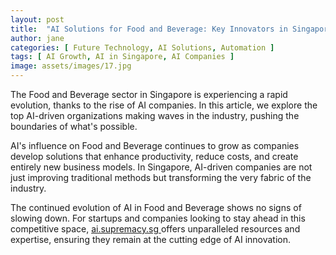 ```yaml
---
layout: post
title:  "AI Solutions for Food and Beverage: Key Innovators in Singapore"
author: jane
categories: [ Future Technology, AI Solutions, Automation ]
tags: [ AI Growth, AI in Singapore, AI Companies ]
image: assets/images/17.jpg
---
```


The Food and Beverage sector in Singapore is experiencing a rapid evolution, thanks to the rise of AI companies. In this article, we explore the top AI-driven organizations making waves in the industry, pushing the boundaries of what's possible.

AI's influence on Food and Beverage continues to grow as companies develop solutions that enhance productivity, reduce costs, and create entirely new business models. In Singapore, AI-driven companies are not just improving traditional methods but transforming the very fabric of the industry.

The continued evolution of AI in Food and Beverage shows no signs of slowing down. For startups and companies looking to stay ahead in this competitive space, <a href="https://ai.supremacy.sg" target="_blank"> ai.supremacy.sg </a> offers unparalleled resources and expertise, ensuring they remain at the cutting edge of AI innovation.
